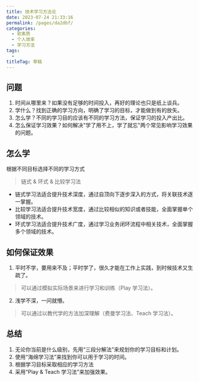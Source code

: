 ```yaml
---
title: 技术学习方法论
date: 2023-07-24 21:33:16
permalink: /pages/da2dbf/
categories: 
  - 软素质
  - 个人效率
  - 学习方法
tags: 
  - 
titleTag: 草稿
---
```


## 问题
1.  时间从哪里来？如果没有足够的时间投入，再好的理论也只是纸上谈兵。
2.  学什么？找到正确的学习方向，明确了学习的目标，才能做到有的放矢。
3.  怎么学？不同的学习目的应该有不同的学习方法，保证学习的投入产出比。
4.  怎么保证学习效果？如何解决"学了用不上，学了就忘"两个常见影响学习效果的问题。

## 怎么学
根据不同目标选择不同的学习方式
> 链式 & 环式 & 比较学习法

- 链式学习法适合提升技术深度，通过自顶向下逐步深入的方式，将关联技术逐一掌握。
- 比较学习法适合提升技术宽度，通过比较相似的知识或者技能，全面掌握单个领域的技术。
- 环式学习法适合提升技术广度，通过学习业务闭环流程中相关技术，全面掌握多个领域的技术。

## 如何保证效果
1. 平时不学，要用来不及；平时学了，很久才能在工作上实践，到时候技术又生疏了。
> 可以通过模拟实际场景来进行学习和训练（Play 学习法）。
2. 浅学不深，一问就懵。
> 可以通过以教代学的方法加深理解（费曼学习法、Teach 学习法）。


## 总结
1. 无论你当前是什么级别，先用“三段分解法”来规划你的学习目标和计划。
2. 使用“海绵学习法”来找到你可以用于学习的时间。
3. 根据学习目标采取相应的学习方法
4. 采用“Play & Teach 学习法”来加强效果。
